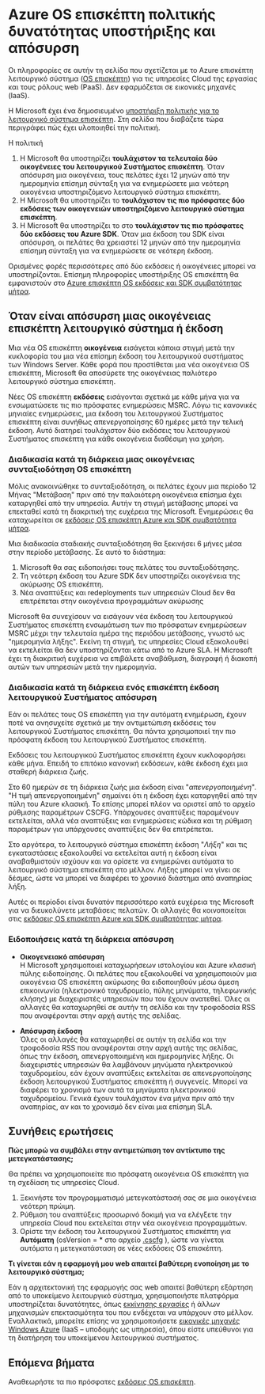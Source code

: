 <properties 
   pageTitle="Οδηγός δυνατότητας υποστήριξης και απόσυρση πολιτικής για το λειτουργικό σύστημα επισκέπτη Azure | Microsoft Azure" 
   description="Παρέχει πληροφορίες σχετικά με το τι Microsoft θα υποστηρίζει όσον αφορά για το λειτουργικό σύστημα επισκέπτη Azure που χρησιμοποιούνται από τις υπηρεσίες Cloud." 
   services="cloud-services" 
   documentationCenter="na" 
   authors="raiye" 
   manager="timlt" 
   editor=""/>

<tags
   ms.service="cloud-services"
   ms.devlang="na"
   ms.topic="article"
   ms.tgt_pltfrm="na"
   ms.workload="tbd" 
   ms.date="10/24/2016"
   ms.author="raiye"/>

# <a name="azure-guest-os-supportability-and-retirement-policy"></a>Azure OS επισκέπτη πολιτικής δυνατότητας υποστήριξης και απόσυρση
Οι πληροφορίες σε αυτήν τη σελίδα που σχετίζεται με το Azure επισκέπτη λειτουργικό σύστημα ([OS επισκέπτη](cloud-services-guestos-update-matrix.md)) για τις υπηρεσίες Cloud της εργασίας και τους ρόλους web (PaaS). Δεν εφαρμόζεται σε εικονικές μηχανές (IaaS). 

Η Microsoft έχει ένα δημοσιευμένο [υποστήριξη πολιτικής για το λειτουργικό σύστημα επισκέπτη](http://support.microsoft.com/gp/azure-cloud-lifecycle-faq). Στη σελίδα που διαβάζετε τώρα περιγράφει πώς έχει υλοποιηθεί την πολιτική.

Η πολιτική 

1. Η Microsoft θα υποστηρίζει **τουλάχιστον τα τελευταία δύο οικογένειες του λειτουργικού Συστήματος επισκέπτη**. Όταν απόσυρση μια οικογένεια, τους πελάτες έχει 12 μηνών από την ημερομηνία επίσημη σύνταξη για να ενημερώσετε μια νεότερη οικογένεια υποστηριζόμενο λειτουργικό σύστημα επισκέπτη.
2. Η Microsoft θα υποστηρίζει το **τουλάχιστον τις πιο πρόσφατες δύο εκδόσεις των οικογενειών υποστηριζόμενο λειτουργικό σύστημα επισκέπτη**. 
3. Η Microsoft θα υποστηρίζει το στο **τουλάχιστον τις πιο πρόσφατες δύο εκδόσεις του Azure SDK**. Όταν μια έκδοση του SDK είναι απόσυρση, οι πελάτες θα χρειαστεί 12 μηνών από την ημερομηνία επίσημη σύνταξη για να ενημερώσετε σε νεότερη έκδοση. 

Ορισμένες φορές περισσότερες από δύο εκδόσεις ή οικογένειες μπορεί να υποστηρίζονται. Επίσημη πληροφορίες υποστήριξης OS επισκέπτη θα εμφανιστούν στο [Azure επισκέπτη OS εκδόσεις και SDK συμβατότητας μήτρα](cloud-services-guestos-update-matrix.md).


## <a name="when-a-guest-os-family-or-version-is-retired"></a>Όταν είναι απόσυρση μιας οικογένειας επισκέπτη λειτουργικό σύστημα ή έκδοση 


Μια νέα OS επισκέπτη **οικογένεια** εισάγεται κάποια στιγμή μετά την κυκλοφορία του μια νέα επίσημη έκδοση του λειτουργικού συστήματος των Windows Server. Κάθε φορά που προστίθεται μια νέα οικογένεια OS επισκέπτη, Microsoft θα αποσύρετε της οικογένειας παλιότερο λειτουργικό σύστημα επισκέπτη. 

Νέες OS επισκέπτη **εκδόσεις** εισάγονται σχετικά με κάθε μήνα για να ενσωματώσετε τις πιο πρόσφατες ενημερώσεις MSRC. Λόγω τις κανονικές μηνιαίες ενημερώσεις, μια έκδοση του λειτουργικού Συστήματος επισκέπτη είναι συνήθως απενεργοποίησης 60 ημέρες μετά την τελική έκδοση. Αυτό διατηρεί τουλάχιστον δύο εκδόσεις του λειτουργικού Συστήματος επισκέπτη για κάθε οικογένεια διαθέσιμη για χρήση. 

### <a name="process-during-a-guest-os-family-retirement"></a>Διαδικασία κατά τη διάρκεια μιας οικογένειας συνταξιοδότηση OS επισκέπτη 


Μόλις ανακοινώθηκε το συνταξιοδότηση, οι πελάτες έχουν μια περίοδο 12 Μήνας "Μετάβαση" πριν από την παλαιότερη οικογένεια επίσημα έχει καταργηθεί από την υπηρεσία. Αυτήν τη στιγμή μετάβασης μπορεί να επεκταθεί κατά τη διακριτική της ευχέρεια της Microsoft. Ενημερώσεις θα καταχωρείται σε [εκδόσεις OS επισκέπτη Azure και SDK συμβατότητα μήτρα](cloud-services-guestos-update-matrix.md).

Μια διαδικασία σταδιακής συνταξιοδότηση θα ξεκινήσει 6 μήνες μέσα στην περίοδο μετάβασης. Σε αυτό το διάστημα:

1. Microsoft θα σας ειδοποιήσει τους πελάτες του συνταξιοδότησης. 
2. Τη νεότερη έκδοση του Azure SDK δεν υποστηρίζει οικογένεια της ακύρωσης OS επισκέπτη.
3. Νέα αναπτύξεις και redeployments των υπηρεσιών Cloud δεν θα επιτρέπεται στην οικογένεια προγραμμάτων ακύρωσης

Microsoft θα συνεχίσουν να εισάγουν νέα έκδοση του λειτουργικού Συστήματος επισκέπτη ενσωμάτωση των πιο πρόσφατων ενημερώσεων MSRC μέχρι την τελευταία ημέρα της περιόδου μετάβασης, γνωστό ως "ημερομηνία λήξης". Εκείνη τη στιγμή, τις υπηρεσίες Cloud εξακολουθεί να εκτελείται θα δεν υποστηρίζονται κάτω από το Azure SLA. Η Microsoft έχει τη διακριτική ευχέρεια να επιβάλετε αναβάθμιση, διαγραφή ή διακοπή αυτών των υπηρεσιών μετά την ημερομηνία.



### <a name="process-during-a-guest-os-version-retirement"></a>Διαδικασία κατά τη διάρκεια ενός επισκέπτη έκδοση λειτουργικού Συστήματος απόσυρση 
Εάν οι πελάτες τους OS επισκέπτη για την αυτόματη ενημέρωση, έχουν ποτέ να ανησυχείτε σχετικά με την αντιμετώπιση εκδόσεις του λειτουργικού Συστήματος επισκέπτη. Θα πάντα χρησιμοποιεί την πιο πρόσφατη έκδοση του λειτουργικού Συστήματος επισκέπτη.

Εκδόσεις του λειτουργικού Συστήματος επισκέπτη έχουν κυκλοφορήσει κάθε μήνα. Επειδή το επιτόκιο κανονική εκδόσεων, κάθε έκδοση έχει μια σταθερή διάρκεια ζωής.

Στο 60 ημερών σε τη διάρκεια ζωής μια έκδοση είναι "*απενεργοποιημένη*". "Η τιμή απενεργοποιημένη" σημαίνει ότι η έκδοση έχει καταργηθεί από την πύλη του Azure κλασική. Το επίσης μπορεί πλέον να οριστεί από το αρχείο ρύθμισης παραμέτρων CSCFG. Υπάρχουσες αναπτύξεις παραμένουν εκτελείται, αλλά νέα αναπτύξεις και ενημερώσεις κώδικα και τη ρύθμιση παραμέτρων για υπάρχουσες αναπτύξεις δεν θα επιτρέπεται. 

Στο αργότερα, το λειτουργικό σύστημα επισκέπτη έκδοση "*Λήξη*" και τις εγκαταστάσεις εξακολουθεί να εκτελείται αυτή η έκδοση είναι αναβαθμιστούν ισχύουν και να ορίσετε να ενημερώνει αυτόματα το λειτουργικό σύστημα επισκέπτη στο μέλλον. Λήξης μπορεί να γίνει σε δέσμες, ώστε να μπορεί να διαφέρει το χρονικό διάστημα από αναπηρίας λήξη. 

Αυτές οι περίοδοι είναι δυνατόν περισσότερο κατά ευχέρεια της Microsoft για να διευκολύνετε μεταβάσεις πελατών. Οι αλλαγές θα κοινοποιείται στις [εκδόσεις OS επισκέπτη Azure και SDK συμβατότητας μήτρα](cloud-services-guestos-update-matrix.md).



### <a name="notifications-during-retirement"></a>Ειδοποιήσεις κατά τη διάρκεια απόσυρση 

* **Οικογενειακό απόσυρση** <br>Η Microsoft χρησιμοποιεί καταχωρήσεων ιστολογίου και Azure κλασική πύλης ειδοποίησης. Οι πελάτες που εξακολουθεί να χρησιμοποιούν μια οικογένεια OS επισκέπτη ακύρωσης θα ειδοποιηθούν μέσω άμεση επικοινωνία (ηλεκτρονικό ταχυδρομείο, πύλης μηνύματα, τηλεφωνικής κλήσης) με διαχειριστές υπηρεσιών που του έχουν ανατεθεί. Όλες οι αλλαγές θα καταχωρηθεί σε αυτήν τη σελίδα και την τροφοδοσία RSS που αναφέρονται στην αρχή αυτής της σελίδας. 


* **Απόσυρση έκδοση** <br>Όλες οι αλλαγές θα καταχωρηθεί σε αυτήν τη σελίδα και την τροφοδοσία RSS που αναφέρονται στην αρχή αυτής της σελίδας, όπως την έκδοση, απενεργοποιημένη και ημερομηνίες λήξης. Οι διαχειριστές υπηρεσιών θα λαμβάνουν μηνύματα ηλεκτρονικού ταχυδρομείου, εάν έχουν αναπτύξεις εκτελείται σε απενεργοποίησης έκδοση λειτουργικού Συστήματος επισκέπτη ή συγγενείς. Μπορεί να διαφέρει το χρονισμό των αυτά τα μηνύματα ηλεκτρονικού ταχυδρομείου. Γενικά έχουν τουλάχιστον ένα μήνα πριν από την αναπηρίας, αν και το χρονισμό δεν είναι μια επίσημη SLA. 


## <a name="frequently-asked-questions"></a>Συνήθεις ερωτήσεις

**Πώς μπορώ να συμβάλει στην αντιμετώπιση τον αντίκτυπο της μετεγκατάστασης;**

Θα πρέπει να χρησιμοποιείτε πιο πρόσφατη οικογένεια OS επισκέπτη για τη σχεδίαση τις υπηρεσίες Cloud. 

1. Ξεκινήστε τον προγραμματισμό μετεγκατάστασή σας σε μια οικογένεια νεότερη πρώιμη. 
2. Ρύθμιση του αναπτύξεις προσωρινό δοκιμή για να ελέγξετε την υπηρεσία Cloud που εκτελείται στην νέα οικογένεια προγραμμάτων. 
3. Ορίστε την έκδοση του λειτουργικού Συστήματος επισκέπτη για **Αυτόματη** (osVersion = * στο αρχείο [.cscfg](cloud-services-model-and-package.md#cscfg) ), ώστε να γίνεται αυτόματα η μετεγκατάσταση σε νέες εκδόσεις OS επισκέπτη.

**Τι γίνεται εάν η εφαρμογή μου web απαιτεί βαθύτερη ενοποίηση με το λειτουργικό σύστημα;**

Εάν η αρχιτεκτονική της εφαρμογής σας web απαιτεί βαθύτερη εξάρτηση από το υποκείμενο λειτουργικό σύστημα, χρησιμοποιήστε πλατφόρμα υποστηρίζεται δυνατότητες, όπως [εκκίνησης εργασίες](cloud-services-startup-tasks.md) ή άλλων μηχανισμών επεκτασιμότητα του που ενδέχεται να υπάρχουν στο μέλλον. Εναλλακτικά, μπορείτε επίσης να χρησιμοποιήσετε [εικονικές μηχανές Windows Azure](https://azure.microsoft.com/documentation/scenarios/virtual-machines/) (IaaS – υποδομής ως υπηρεσία), όπου είστε υπεύθυνοι για τη διατήρηση του υποκείμενου λειτουργικού συστήματος.
 
## <a name="next-steps"></a>Επόμενα βήματα
Αναθεωρήστε τα πιο πρόσφατες [εκδόσεις OS επισκέπτη](cloud-services-guestos-update-matrix.md).
